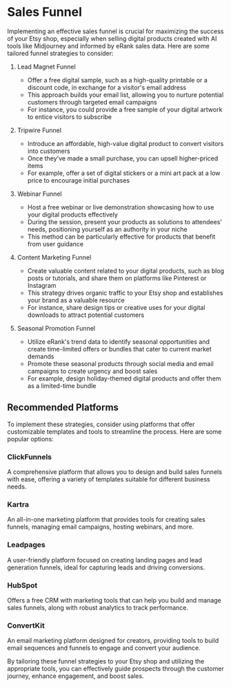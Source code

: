 # Sales Funnel

Implementing an effective sales funnel is crucial for maximizing the success of your Etsy shop, especially when selling digital products created with AI tools like Midjourney and informed by eRank sales data. Here are some tailored funnel strategies to consider:

1. Lead Magnet Funnel
   - Offer a free digital sample, such as a high-quality printable or a discount code, in exchange for a visitor's email address
   - This approach builds your email list, allowing you to nurture potential customers through targeted email campaigns
   - For instance, you could provide a free sample of your digital artwork to entice visitors to subscribe

2. Tripwire Funnel
   - Introduce an affordable, high-value digital product to convert visitors into customers
   - Once they've made a small purchase, you can upsell higher-priced items
   - For example, offer a set of digital stickers or a mini art pack at a low price to encourage initial purchases

3. Webinar Funnel
   - Host a free webinar or live demonstration showcasing how to use your digital products effectively
   - During the session, present your products as solutions to attendees' needs, positioning yourself as an authority in your niche
   - This method can be particularly effective for products that benefit from user guidance

4. Content Marketing Funnel
   - Create valuable content related to your digital products, such as blog posts or tutorials, and share them on platforms like Pinterest or Instagram
   - This strategy drives organic traffic to your Etsy shop and establishes your brand as a valuable resource
   - For instance, share design tips or creative uses for your digital downloads to attract potential customers

5. Seasonal Promotion Funnel
   - Utilize eRank's trend data to identify seasonal opportunities and create time-limited offers or bundles that cater to current market demands
   - Promote these seasonal products through social media and email campaigns to create urgency and boost sales
   - For example, design holiday-themed digital products and offer them as a limited-time bundle

## Recommended Platforms

To implement these strategies, consider using platforms that offer customizable templates and tools to streamline the process. Here are some popular options:

### ClickFunnels
A comprehensive platform that allows you to design and build sales funnels with ease, offering a variety of templates suitable for different business needs.

### Kartra
An all-in-one marketing platform that provides tools for creating sales funnels, managing email campaigns, hosting webinars, and more.

### Leadpages
A user-friendly platform focused on creating landing pages and lead generation funnels, ideal for capturing leads and driving conversions.

### HubSpot
Offers a free CRM with marketing tools that can help you build and manage sales funnels, along with robust analytics to track performance.

### ConvertKit
An email marketing platform designed for creators, providing tools to build email sequences and funnels to engage and convert your audience.

By tailoring these funnel strategies to your Etsy shop and utilizing the appropriate tools, you can effectively guide prospects through the customer journey, enhance engagement, and boost sales.
